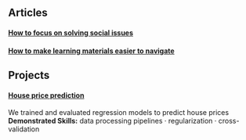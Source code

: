 ## Articles  
#### [How to focus on solving social issues](https://github.com/maximilian-ho/articles/blob/main/how_to_focus_on_solving_social_issues.md)  
#### [How to make learning materials easier to navigate](https://github.com/maximilian-ho/articles/blob/main/how_to_make_learning_materials_easier_to_navigate.md)  

## Projects
#### [House price prediction](https://github.com/maximilian-ho/Data-Analytics-Projects/blob/main/House%20Prices%20Prediction/house-prices-prediction.ipynb) 
We trained and evaluated regression models to predict house prices  
**Demonstrated Skills:** data processing pipelines · regularization · cross-validation  

